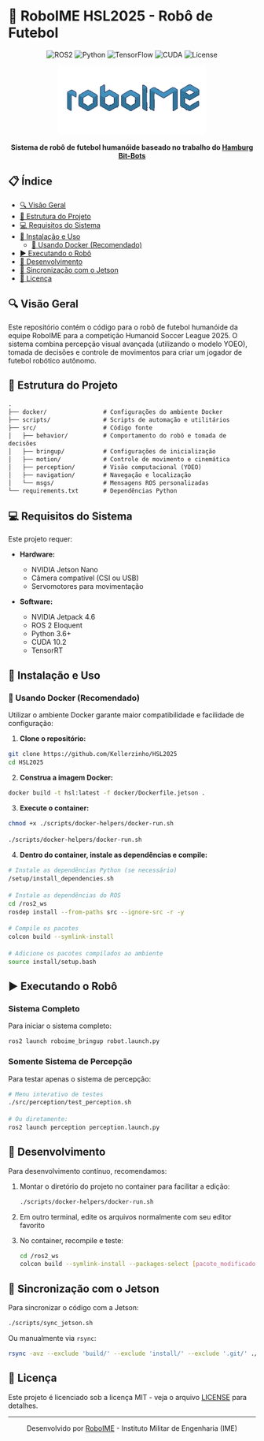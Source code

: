 # 🤖 RoboIME HSL2025 - Robô de Futebol

<div align="center">

![ROS2](https://img.shields.io/badge/ROS2-Eloquent-blue)
![Python](https://img.shields.io/badge/Python-3.6+-green)
![TensorFlow](https://img.shields.io/badge/TensorFlow-2.4-orange)
![CUDA](https://img.shields.io/badge/CUDA-10.2-brightgreen)
![License](https://img.shields.io/badge/License-MIT-lightgrey)

<img src="https://github.com/Kellerzinho/HSL2025/blob/master/RoboLogo.png" alt="RoboIME Logo" width="300"/>

**Sistema de robô de futebol humanóide baseado no trabalho do [Hamburg Bit-Bots](https://github.com/bit-bots/bitbots_main)**

</div>

## 📋 Índice

- [🔍 Visão Geral](#-visão-geral)
- [🧩 Estrutura do Projeto](#-estrutura-do-projeto)
- [💻 Requisitos do Sistema](#-requisitos-do-sistema)
- [🚀 Instalação e Uso](#-instalação-e-uso)
  - [🐳 Usando Docker (Recomendado)](#-usando-docker-recomendado)
- [▶️ Executando o Robô](#️-executando-o-robô)
- [🔄 Desenvolvimento](#-desenvolvimento)
- [📡 Sincronização com o Jetson](#-sincronização-com-o-jetson)
- [📜 Licença](#-licença)

## 🔍 Visão Geral

Este repositório contém o código para o robô de futebol humanóide da equipe RoboIME para a competição Humanoid Soccer League 2025. O sistema combina percepção visual avançada (utilizando o modelo YOEO), tomada de decisões e controle de movimentos para criar um jogador de futebol robótico autônomo.

## 🧩 Estrutura do Projeto

```
.
├── docker/                # Configurações do ambiente Docker
├── scripts/               # Scripts de automação e utilitários
├── src/                   # Código fonte
│   ├── behavior/          # Comportamento do robô e tomada de decisões
│   ├── bringup/           # Configurações de inicialização
│   ├── motion/            # Controle de movimento e cinemática
│   ├── perception/        # Visão computacional (YOEO)
│   ├── navigation/        # Navegação e localização
│   └── msgs/              # Mensagens ROS personalizadas
└── requirements.txt       # Dependências Python
```

## 💻 Requisitos do Sistema

Este projeto requer:

- **Hardware:**
  - NVIDIA Jetson Nano
  - Câmera compatível (CSI ou USB)
  - Servomotores para movimentação

- **Software:**
  - NVIDIA Jetpack 4.6
  - ROS 2 Eloquent
  - Python 3.6+
  - CUDA 10.2
  - TensorRT

## 🚀 Instalação e Uso

### 🐳 Usando Docker (Recomendado)

Utilizar o ambiente Docker garante maior compatibilidade e facilidade de configuração:

1. **Clone o repositório:**

```bash
git clone https://github.com/Kellerzinho/HSL2025
cd HSL2025
```

2. **Construa a imagem Docker:**

```bash
docker build -t hsl:latest -f docker/Dockerfile.jetson .
```

3. **Execute o container:**

```bash
chmod +x ./scripts/docker-helpers/docker-run.sh

./scripts/docker-helpers/docker-run.sh
```

4. **Dentro do container, instale as dependências e compile:**

```bash
# Instale as dependências Python (se necessário)
/setup/install_dependencies.sh

# Instale as dependências do ROS
cd /ros2_ws
rosdep install --from-paths src --ignore-src -r -y

# Compile os pacotes
colcon build --symlink-install

# Adicione os pacotes compilados ao ambiente
source install/setup.bash
```


## ▶️ Executando o Robô

### Sistema Completo

Para iniciar o sistema completo:

```bash
ros2 launch roboime_bringup robot.launch.py
```

### Somente Sistema de Percepção

Para testar apenas o sistema de percepção:

```bash
# Menu interativo de testes
./src/perception/test_perception.sh

# Ou diretamente:
ros2 launch perception perception.launch.py
```

## 🔄 Desenvolvimento

Para desenvolvimento contínuo, recomendamos:

1. Montar o diretório do projeto no container para facilitar a edição:
   ```bash
   ./scripts/docker-helpers/docker-run.sh
   ```

2. Em outro terminal, edite os arquivos normalmente com seu editor favorito

3. No container, recompile e teste:
   ```bash
   cd /ros2_ws
   colcon build --symlink-install --packages-select [pacote_modificado]
   ```

## 📡 Sincronização com o Jetson

Para sincronizar o código com a Jetson:

```bash
./scripts/sync_jetson.sh
```

Ou manualmente via `rsync`:

```bash
rsync -avz --exclude 'build/' --exclude 'install/' --exclude '.git/' ./ jetson@192.168.1.xxx:/home/jetson/roboime_ws/
```

## 📜 Licença

Este projeto é licenciado sob a licença MIT - veja o arquivo [LICENSE](LICENSE) para detalhes.

---

<div align="center">
  <p>Desenvolvido por <a href="https://github.com/Kellerzinho/HSL2025">RoboIME</a> - Instituto Militar de Engenharia (IME)</p>
</div>
